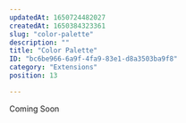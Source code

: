 ```yaml
---
updatedAt: 1650724482027
createdAt: 1650384323361
slug: "color-palette"
description: ""
title: "Color Palette"
ID: "bc6be966-6a9f-4fa9-83e1-d8a3503ba9f8"
category: "Extensions"
position: 13

---
```

<alert type="warning">

Coming Soon

</alert>
